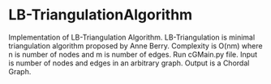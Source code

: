 # LB-TriangulationAlgorithm
Implementation of LB-Triangulation Algorithm.
LB-Triangulation is minimal triangulation algorithm proposed by Anne Berry.
Complexity is O(nm) where n is number of nodes and m is number of edges.
Run cGMain.py file.
Input is number of nodes and edges in an arbitrary graph.
Output is a Chordal Graph.
